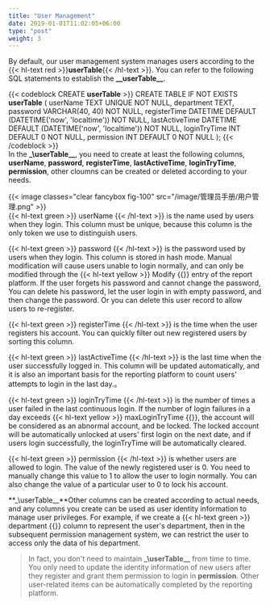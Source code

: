```yaml
---
title: "User Management"
date: 2019-01-01T11:02:05+06:00
type: "post"
weight: 3
---
```


By default, our user management system manages users according to the {{< hl-text red >}}__userTable__{{< /hl-text >}}. You can refer to the following SQL statements to establish the **\_\_userTable\_\_**.  

{{< codeblock CREATE __userTable__  >}}
  CREATE TABLE IF NOT EXISTS __userTable__ (
    userName TEXT UNIQUE NOT NULL,
    department TEXT,
    password VARCHAR(40, 40) NOT NULL,
    registerTime DATETIME DEFAULT (DATETIME('now', 'localtime')) NOT NULL,
    lastActiveTime DATETIME DEFAULT (DATETIME('now', 'localtime')) NOT NULL,
    loginTryTime INT DEFAULT 0 NOT NULL,
    permission INT DEFAULT 0 NOT NULL
  );
{{< /codeblock >}}
<br>
In the **\_\userTable\_\_**, you need to create at least the following columns, **userName**, **password**, **registerTime**, **lastActiveTime**, **loginTryTime**, **permission**, other cloumns can be created or deleted according to your needs.  

{{< image classes="clear fancybox fig-100" src="/image/管理员手册/用户管理.png" >}}
<br>
{{< hl-text green >}} userName {{< /hl-text >}} is the name used by users when they login. This column must be unique, because this column is the only token we use to distinguish users.  
  
{{< hl-text green >}} password {{< /hl-text >}} is  the password used by users when they login. This column is stored in hash mode. Manual modification will cause users unable to login normally, and can only be modified through the {{< hl-text yellow >}} Modify {{</hl-text >}} entry of the report platform. If the user forgets his password and cannot change the password, You can delete his password, let the user login in with empty password, and then change the password. Or you can delete this user record to allow users to re-register.  
  
{{< hl-text green >}} registerTime {{< /hl-text >}} is the time when the user registers his account. You can quickly filter out new registered users by sorting this column.
  
{{< hl-text green >}} lastActiveTime {{< /hl-text >}} is the last time when the user successfully logged in. This column will be updated automatically, and it is also an important basis for the reporting platform to count users' attempts to login in the last day.。  
  
{{< hl-text green >}} loginTryTime {{< /hl-text >}} is the number of times a user failed in the last continuous login. If the number of login failures in a day exceeds {{< hl-text yellow >}} maxLoginTryTime {{</hl-text >}}, the account will be considered as an abnormal account, and be locked. The locked account will be automatically unlocked at users' first login on the next date, and if users login successfully, the loginTryTime will be automatically cleared.  
  
{{< hl-text green >}} permission {{< /hl-text >}} is whether users are allowed to login. The value of the newly registered user is 0. You need to manually change this value to 1 to allow the user to login normally. You can also change the value of a particular user to 0 to lock his account.  
  
**\_\userTable\_\_**Other columns can be created according to actual needs, and any columns you create can be used as user identity information to manage user privileges. For example, if we create a {{< hl-text green >}} department {{</hl-text >}} column to represent the user's department, then in the subsequent permission management system, we can restrict the user to access only the data of his department.  
  
> In fact, you don't need to maintain **\_\userTable\_\_** from time to time. You only need to update the identity information of new users after they register and grant them permission to login in **permission**. Other user-related items can be automatically completed by the reporting platform.   
